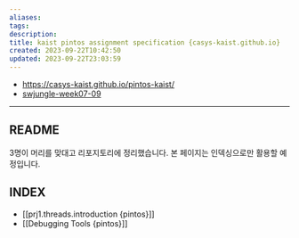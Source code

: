 ```yaml
---
aliases: 
tags: 
description:
title: kaist pintos assignment specification {casys-kaist.github.io}
created: 2023-09-22T10:42:50
updated: 2023-09-22T23:03:59
---
```

- <https://casys-kaist.github.io/pintos-kaist/>
- [swjungle-week07-09](https://github.com/ChoiWheatley/swjungle-week07-09)
___

## README

3명이 머리를 맞대고 리포지토리에 정리했습니다. 본 페이지는 인덱싱으로만 활용할 예정입니다.

## INDEX

- [[prj1.threads.introduction {pintos}]]
- [[Debugging Tools {pintos}]]

